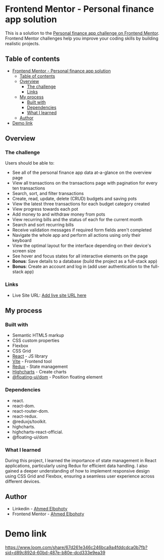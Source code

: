 # Frontend Mentor - Personal finance app solution

This is a solution to the [Personal finance app challenge on Frontend Mentor](https://www.frontendmentor.io/challenges/personal-finance-app-JfjtZgyMt1). Frontend Mentor challenges help you improve your coding skills by building realistic projects.

## Table of contents

- [Frontend Mentor - Personal finance app solution](#frontend-mentor---personal-finance-app-solution)
  - [Table of contents](#table-of-contents)
  - [Overview](#overview)
    - [The challenge](#the-challenge)
    - [Links](#links)
  - [My process](#my-process)
    - [Built with](#built-with)
    - [Dependencies](#dependencies)
    - [What I learned](#what-i-learned)
  - [Author](#author)
- [Demo link](#demo-link)

## Overview

### The challenge

Users should be able to:

- See all of the personal finance app data at-a-glance on the overview page
- View all transactions on the transactions page with pagination for every ten transactions
- Search, sort, and filter transactions
- Create, read, update, delete (CRUD) budgets and saving pots
- View the latest three transactions for each budget category created
- View progress towards each pot
- Add money to and withdraw money from pots
- View recurring bills and the status of each for the current month
- Search and sort recurring bills
- Receive validation messages if required form fields aren't completed
- Navigate the whole app and perform all actions using only their keyboard
- View the optimal layout for the interface depending on their device's screen size
- See hover and focus states for all interactive elements on the page
- **Bonus**: Save details to a database (build the project as a full-stack app)
- **Bonus**: Create an account and log in (add user authentication to the full-stack app)

### Links

- Live Site URL: [Add live site URL here](https://fm-personal-finance-app.vercel.app/)

## My process

### Built with

- Semantic HTML5 markup
- CSS custom properties
- Flexbox
- CSS Grid
- [React](https://reactjs.org/) - JS library
- [Vite](https://vitejs.dev/) - Frontend tool
- [Redux](https://redux-toolkit.js.org/) - State management
- [Highcharts](https://www.highcharts.com/) - Create charts
- [@floating-ui/dom](https://floating-ui.com/) - Position floating element

### Dependencies

- react.
- react-dom.
- react-router-dom.
- react-redux.
- @reduxjs/toolkit.
- highcharts.
- highcharts-react-official.
- @floating-ui/dom

### What I learned

During this project, I learned the importance of state management in React applications, particularly using Redux for efficient data handling. I also gained a deeper understanding of how to implement responsive design using CSS Grid and Flexbox, ensuring a seamless user experience across different devices.

## Author

- Linkedin - [Ahmed Elbohoty](www.linkedin.com/in/ahmed-elbohoty)
- Frontend Mentor - [Ahmed Elbohoty](https://www.frontendmentor.io/profile/AhmedElbohoty)

# Demo link

https://www.loom.com/share/67d261e346c246bca9a4fddcdca0b7fb?sid=d89c892d-60bd-487e-b80e-dcd333e9ea39
